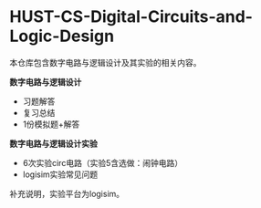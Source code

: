 # HUST-CS-Digital-Circuits-and-Logic-Design
本仓库包含数字电路与逻辑设计及其实验的相关内容。

**数字电路与逻辑设计**

- 习题解答
- 复习总结
- 1份模拟题+解答

**数字电路与逻辑设计实验**

- 6次实验circ电路（实验5含选做：闹钟电路）
- logisim实验常见问题

补充说明，实验平台为logisim。
